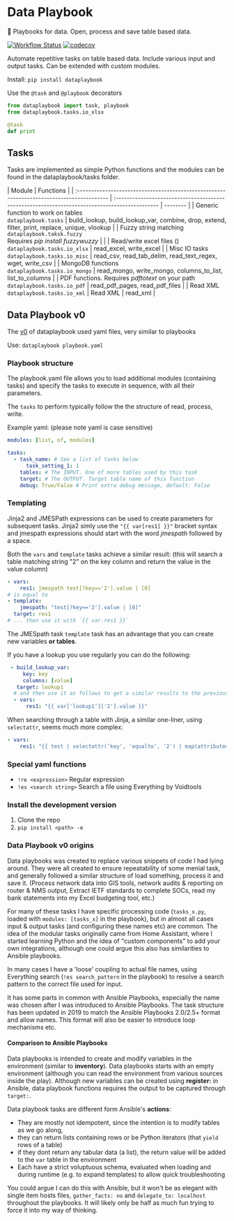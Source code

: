 # Data Playbook

:book: Playbooks for data. Open, process and save table based data.

[![Workflow Status](https://github.com/kellerza/data-playbook/actions/workflows/main.yml/badge.svg?branch=master)](https://github.com/kellerza/data-playbook/actions)
[![codecov](https://codecov.io/gh/kellerza/data-playbook/branch/master/graph/badge.svg)](https://codecov.io/gh/kellerza/data-playbook)

Automate repetitive tasks on table based data. Include various input and output tasks. Can be extended with custom modules.

Install: `pip install dataplaybook`

Use the `@task` and `@playbook` decorators

```python
from dataplaybook import task, playbook
from dataplaybook.tasks.io_xlsx

@task
def print
```

## Tasks

Tasks are implemented as simple Python functions and the modules can be found in the dataplaybook/tasks folder.

| Module                                                                                     | Functions                                                                                      |
| :----------------------------------------------------------------------------------------- | :--------------------------------------------------------------------------------------------- | -------- |
| Generic function to work on tables<br>`dataplaybook.tasks`                                 | build_lookup, build_lookup_var, combine, drop, extend, filter, print, replace, unique, vlookup |
| Fuzzy string matching <br>`dataplaybook.taksk.fuzzy`<br> Requires _pip install fuzzywuzzy_ |                                                                                                |
| Read/write excel files ()<br>`dataplaybook.tasks.io_xlsx`                                  | read_excel, write_excel                                                                        |
| Misc IO tasks<br>`dataplaybook.tasks.io_misc`                                              | read_csv, read_tab_delim, read_text_regex, wget, write_csv                                     |
| MongoDB functions<br>`dataplaybook.tasks.io_mongo`                                         | read_mongo, write_mongo, columns_to_list, list_to_columns                                      |
| PDF functions. Requires _pdftotext_ on your path<br>`dataplaybook.tasks.io_pdf`            | read_pdf_pages, read_pdf_files                                                                 |
| Read XML<br>`dataplaybook.tasks.io_xml`                                                    | Read XML                                                                                       | read_xml |

## Data Playbook v0

The [v0](https://github.com/kellerza/data-playbook/tree/v0) of dataplaybook used yaml files, very similar to playbooks

Use: `dataplaybook playbook.yaml`

### Playbook structure

The playbook.yaml file allows you to load additional modules (containing tasks) and specify the tasks to execute in sequence, with all their parameters.

The `tasks` to perform typically follow the the structure of read, process, write.

Example yaml: (please note yaml is case sensitive)

```yaml
modules: [list, of, modules]

tasks:
  - task_name: # See a list of tasks below
      task_setting_1: 1
    tables: # The INPUT. One of more tables used by this task
    target: # The OUTPUT. Target table name of this function
    debug: True/False # Print extra debug message, default: False
```

### Templating

Jinja2 and JMESPath expressions can be used to create parameters for subsequent tasks. Jinja2 simly use the `"{{ var[res1] }}"` bracket syntax and jmespath expressions should start with the word _jmespath_ followed by a space.

Both the `vars` and `template` tasks achieve a similar result: (this will search a table matching string "2" on the key column and return the value in the value column)

```yaml
- vars:
    res1: jmespath test[?key=='2'].value | [0]
# is equal to
- template:
    jmespath: "test[?key=='2'].value | [0]"
  target: res1
# ... then use it with `{{ var.res1 }}`
```

The JMESpath task `template` task has an advantage that you can create new variables **or tables**.

If you have a lookup you use regularly you can do the following:

```yaml
 - build_lookup_var:
     key: key
     columns: [value]
   target: lookup1
  # and then use it as follows to get a similar results to the previous example
  - vars:
      res1: "{{ var['lookup1']['2'].value }}"
```

When searching through a table with Jinja, a similar one-liner, using `selectattr`, seems much more complex:

```yaml
- vars:
    res1: "{{ test | selectattr('key', 'equalto', '2') | map(attribute='value') | first }}"
```

### Special yaml functions

- `!re <expression>` Regular expression
- `!es <search string>` Search a file using Everything by Voidtools

### Install the development version

1. Clone the repo
2. `pip install <path> -e`

### Data Playbook v0 origins

Data playbooks was created to replace various snippets of code I had lying around. They were all created to ensure repeatability of some menial task, and generally followed a similar structure of load something, process it and save it. (Process network data into GIS tools, network audits & reporting on router & NMS output, Extract IETF standards to complete SOCs, read my bank statements into my Excel budgeting tool, etc.)

For many of these tasks I have specific processing code (`tasks_x.py`, loaded with `modules: [tasks_x]` in the playbook), but in almost all cases input & output tasks (and configuring these names etc) are common. The idea of the modular tasks originally came from Home Assistant, where I started learning Python and the idea of "custom components" to add your own integrations, although one could argue this also has similarities to Ansible playbooks.

In many cases I have a 'loose' coupling to actual file names, using Everything search (`!es search_pattern` in the playbook) to resolve a search pattern to the correct file used for input.

It has some parts in common with Ansible Playbooks, especially the name was chosen after I was introduced to Ansible Playbooks. The task structure has been updated in 2019 to match the Ansible Playbooks 2.0/2.5+ format and allow names. This format will also be easier to introduce loop mechanisms etc.

#### Comparison to Ansible Playbooks

Data playbooks is intended to create and modify variables in the environment (similar to **inventory**). Data playbooks starts with an empty environment (although you can read the environment from various sources inside the play).
Although new variables can be created using **register:** in Ansible, data playbook functions requires the output to be captured through `target:`.

Data playbook tasks are different form Ansible's **actions**:

- They are mostly not idempotent, since the intention is to modify tables as we go along,
- they can return lists containing rows or be Python iterators (that `yield` rows of a table)
- if they dont return any tabular data (a list), the return value will be added to the `var` table in the environment
- Each have a strict voluptuous schema, evaluated when loading and during runtime (e.g. to expand templates) to allow quick troubleshooting

You could argue I can do this with Ansible, but it won't be as elegant with single item hosts files, `gather_facts: no` and `delegate_to: localhost` throughout the playbooks. It will likely only be half as much fun trying to force it into my way of thinking.
